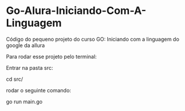 # Go-Alura-Iniciando-Com-A-Linguagem
Código do pequeno projeto do curso GO: Iniciando com a linguagem do google da allura

Para rodar esse projeto pelo terminal:

Entrar na pasta src:

cd src/

rodar o seguinte comando:

go run main.go
